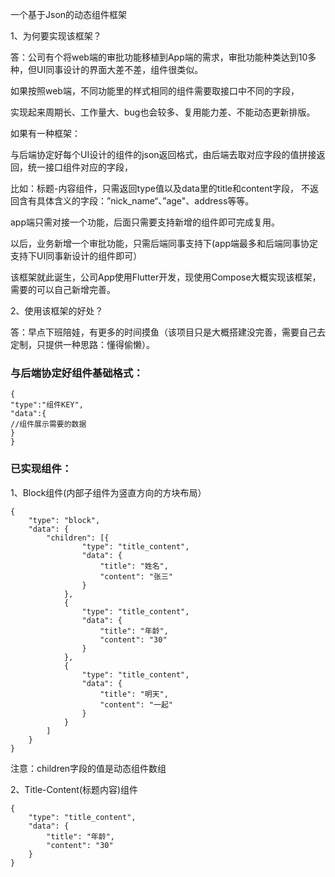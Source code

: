 一个基于Json的动态组件框架

1、为何要实现该框架？

答：公司有个将web端的审批功能移植到App端的需求，审批功能种类达到10多种，但UI同事设计的界面大差不差，组件很类似。

如果按照web端，不同功能里的样式相同的组件需要取接口中不同的字段，

实现起来周期长、工作量大、bug也会较多、复用能力差、不能动态更新排版。

如果有一种框架：

与后端协定好每个UI设计的组件的json返回格式，由后端去取对应字段的值拼接返回，统一接口组件对应的字段，

比如：标题-内容组件，只需返回type值以及data里的title和content字段， 不返回含有具体含义的字段：”nick_name“、”age"、address等等。

app端只需对接一个功能，后面只需要支持新增的组件即可完成复用。

以后，业务新增一个审批功能，只需后端同事支持下(app端最多和后端同事协定支持下UI同事新设计的组件即可）

该框架就此诞生，公司App使用Flutter开发，现使用Compose大概实现该框架，需要的可以自己新增完善。


2、使用该框架的好处？

答：早点下班陪娃，有更多的时间摸鱼（该项目只是大概搭建没完善，需要自己去定制，只提供一种思路：懂得偷懒）。



### 与后端协定好组件基础格式：
~~~~
{
"type":"组件KEY",
"data":{
//组件展示需要的数据
}
}
~~~~

### 已实现组件：

1、Block组件(内部子组件为竖直方向的方块布局）

~~~~
{
	"type": "block",
	"data": {
		"children": [{
				"type": "title_content",
				"data": {
					"title": "姓名",
					"content": "张三"
				}
			},
			{
				"type": "title_content",
				"data": {
					"title": "年龄",
					"content": "30"
				}
			},
			{
				"type": "title_content",
				"data": {
					"title": "明天",
					"content": "一起"
				}
			}
		]
	}
}
~~~~
注意：children字段的值是动态组件数组


2、Title-Content(标题内容)组件

~~~~
{
	"type": "title_content",
	"data": {
		"title": "年龄",
		"content": "30"
	}
}
~~~~

